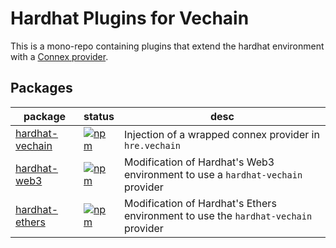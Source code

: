 # Hardhat Plugins for Vechain
This is a mono-repo containing plugins that extend the hardhat environment with a [Connex provider](https://github.com/vechain/web3-providers-connex).

## Packages
| package | status | desc |
| - | - | - |
| [hardhat-vechain](packages/vechain) | [![npm](https://badge.fury.io/js/%40vechain%2Fhardhat-vechain.svg)](https://www.npmjs.com/package/@vechain/hardhat-vechain) | Injection of a wrapped connex provider in `hre.vechain` |
| [hardhat-web3](packages/web3) | [![npm](https://badge.fury.io/js/%40vechain%2Fhardhat-web3.svg)](https://www.npmjs.com/package/@vechain/hardhat-web3) | Modification of Hardhat's Web3 environment to use a `hardhat-vechain` provider |
| [hardhat-ethers](packages/ethers) | [![npm](https://badge.fury.io/js/%40vechain%2Fhardhat-ethers.svg)](https://www.npmjs.com/package/@vechain/hardhat-ethers) | Modification of Hardhat's Ethers environment to use the `hardhat-vechain` provider |